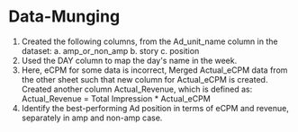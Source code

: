 # Data-Munging
1. Created the following columns, from the Ad_unit_name column in the dataset:
a. amp_or_non_amp b. story c. position    
2. Used the DAY column to map the day's name in the week.
3. Here, eCPM for some data is incorrect, Merged Actual_eCPM data from the other sheet such that new column for Actual_eCPM is created.    Created another column  Actual_Revenue, which is defined as:  Actual_Revenue = Total Impression * Actual_eCPM    
4. Identify the best-performing Ad position in terms of eCPM and revenue, separately in amp and non-amp case. 
